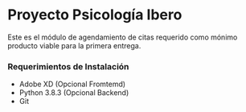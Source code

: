 # Proyecto Psicología Ibero
Este es el módulo de agendamiento de citas requerido como mónimo producto viable 
para la primera entrega.

### Requerimientos de Instalación
- Adobe XD (Opcional Fromtemd)
- Python 3.8.3 (Opcional Backend)
- Git 